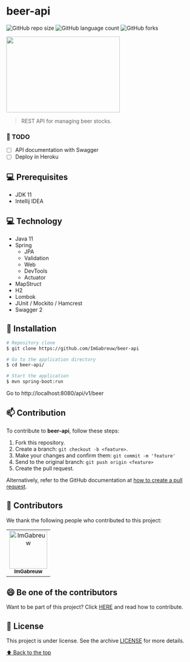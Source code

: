 # beer-api

![GitHub repo size](https://img.shields.io/github/repo-size/ImGabreuw/beer-api?style=for-the-badge)
![GitHub language count](https://img.shields.io/github/languages/count/ImGabreuw/beer-api?style=for-the-badge)
![GitHub forks](https://img.shields.io/github/forks/ImGabreuw/beer-api?style=for-the-badge)

<img height="200px" width="300px" src="https://hermes.dio.me/santander/dev-week/logo-dio.svg">

> REST API for managing beer stocks.

### 📝 TODO

- [ ] API documentation with Swagger
- [ ] Deploy in Heroku

## 💻 Prerequisites

* JDK 11
* Intellij IDEA

## 💻 Technology

* Java 11
* Spring
  * JPA
  * Validation
  * Web
  * DevTools
  * Actuator
* MapStruct
* H2
* Lombok
* JUnit / Mockito / Hamcrest
* Swagger 2

## 🚀 Installation

```bash
# Repository clone
$ git clone https://github.com/ImGabreuw/beer-api

# Go to the application directory
$ cd beer-api/

# Start the application
$ mvn spring-boot:run
```

Go to http://localhost:8080/api/v1/beer

## 📫 Contribution

To contribute to **beer-api**, follow these steps:

1. Fork this repository.
2. Create a branch: `git checkout -b <feature>`.
3. Make your changes and confirm them: `git commit -m 'feature'`
4. Send to the original branch: `git push origin <feature>`
5. Create the pull request.

Alternatively, refer to the GitHub documentation at [how to create a pull request](https://help.github.com/en/github/collaborating-with-issues-and-pull-requests/creating-a-pull-request).

## 🤝 Contributors

We thank the following people who contributed to this project:

<table>
  <tr>
    <td align="center">
      <a href="https://github.com/ImGabreuw">
        <img src="https://avatars.githubusercontent.com/u/60116449?v=4" width="100px;" alt="ImGabreuw"/><br>
        <sub>
          <b>ImGabreuw</b>
        </sub>
      </a>
    </td>
  </tr>
</table>


## 😄 Be one of the contributors<br>

Want to be part of this project? Click [HERE](CONTRIBUTING.md) and read how to contribute.

## 📝 License

This project is under license. See the archive [LICENSE](LICENSE.md) for more details.

[⬆ Back to the top](#beer-api)<br>
